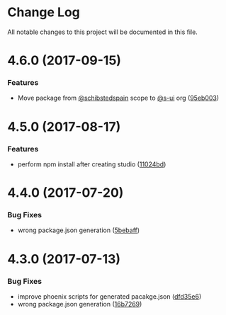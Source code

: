 # Change Log

All notable changes to this project will be documented in this file.

<a name="4.6.0"></a>
# 4.6.0 (2017-09-15)


### Features

* Move package from [@schibstedspain](https://github.com/schibstedspain) scope to [@s-ui](https://github.com/s-ui) org ([95eb003](https://github.com/SUI-Components/sui/commit/95eb003))



<a name="4.5.0"></a>
# 4.5.0 (2017-08-17)


### Features

* perform npm install after creating studio ([11024bd](https://github.com/SUI-Components/sui/commit/11024bd))



<a name="4.4.0"></a>
# 4.4.0 (2017-07-20)


### Bug Fixes

* wrong package.json generation ([5bebaff](https://github.com/SUI-Components/sui/commit/5bebaff))



<a name="4.3.0"></a>
# 4.3.0 (2017-07-13)


### Bug Fixes

* improve phoenix scripts for generated pacakge.json ([dfd35e6](https://github.com/SUI-Components/sui/commit/dfd35e6))
* wrong package.json generation ([16b7269](https://github.com/SUI-Components/sui/commit/16b7269))



